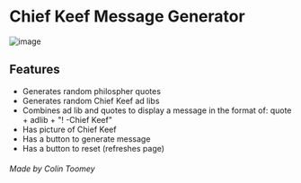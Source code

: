 # Chief Keef Message Generator

![image](https://github.com/crtoomey/philosopherQuotesAndSosaAdLibs/assets/86315504/69223c60-fae3-4fdb-99dd-cd0e9c38b203)


## Features
* Generates random philospher quotes
* Generates random Chief Keef ad libs
* Combines ad lib and quotes to display a message in the format of: quote + adlib + "! -Chief Keef"
* Has picture of Chief Keef
* Has a button to generate message
* Has a button to reset (refreshes page)

###### Made by Colin Toomey
